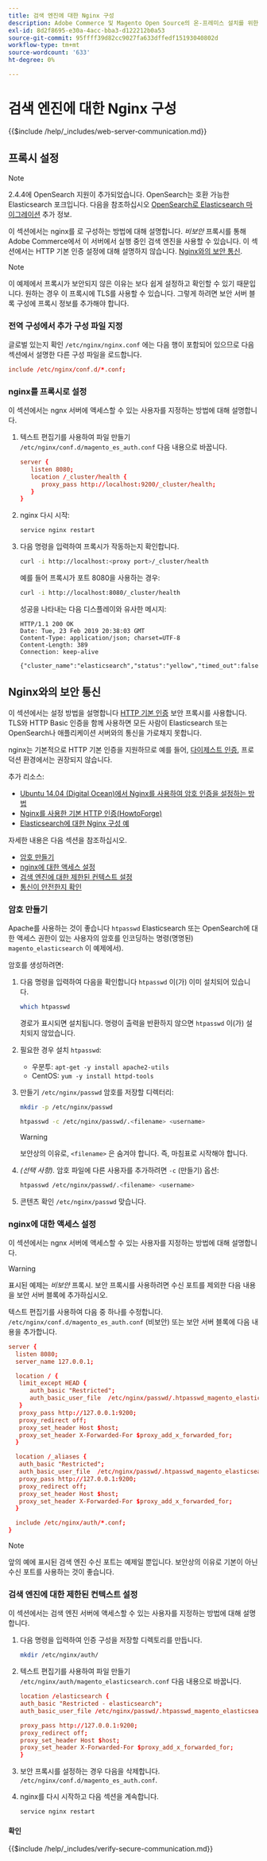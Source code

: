 ```yaml
---
title: 검색 엔진에 대한 Nginx 구성
description: Adobe Commerce 및 Magento Open Source의 온-프레미스 설치를 위한 Nginx 웹 서버를 사용하여 검색 엔진을 구성하려면 다음 단계를 따르십시오.
exl-id: 8d2f8695-e30a-4acc-bba3-d122212b0a53
source-git-commit: 95ffff39d82cc9027fa633dffedf15193040802d
workflow-type: tm+mt
source-wordcount: '633'
ht-degree: 0%

---
```


# 검색 엔진에 대한 Nginx 구성

{{$include /help/_includes/web-server-communication.md}}

## 프록시 설정

>[!NOTE]
>
>2.4.4에 OpenSearch 지원이 추가되었습니다. OpenSearch는 호환 가능한 Elasticsearch 포크입니다. 다음을 참조하십시오 [OpenSearch로 Elasticsearch 마이그레이션](../../../upgrade/prepare/opensearch-migration.md) 추가 정보.

이 섹션에서는 nginx를 로 구성하는 방법에 대해 설명합니다. *비보안* 프록시를 통해 Adobe Commerce에서 이 서버에서 실행 중인 검색 엔진을 사용할 수 있습니다. 이 섹션에서는 HTTP 기본 인증 설정에 대해 설명하지 않습니다. [Nginx와의 보안 통신](#secure-communication-with-nginx).

>[!NOTE]
>
>이 예제에서 프록시가 보안되지 않은 이유는 보다 쉽게 설정하고 확인할 수 있기 때문입니다. 원하는 경우 이 프록시에 TLS를 사용할 수 있습니다. 그렇게 하려면 보안 서버 블록 구성에 프록시 정보를 추가해야 합니다.

### 전역 구성에서 추가 구성 파일 지정

글로벌 있는지 확인 `/etc/nginx/nginx.conf` 에는 다음 행이 포함되어 있으므로 다음 섹션에서 설명한 다른 구성 파일을 로드합니다.

```conf
include /etc/nginx/conf.d/*.conf;
```

### nginx를 프록시로 설정

이 섹션에서는 ngnx 서버에 액세스할 수 있는 사용자를 지정하는 방법에 대해 설명합니다.

1. 텍스트 편집기를 사용하여 파일 만들기 `/etc/nginx/conf.d/magento_es_auth.conf` 다음 내용으로 바꿉니다.

   ```conf
   server {
      listen 8080;
      location /_cluster/health {
         proxy_pass http://localhost:9200/_cluster/health;
      }
   }
   ```

1. nginx 다시 시작:

   ```bash
   service nginx restart
   ```

1. 다음 명령을 입력하여 프록시가 작동하는지 확인합니다.

   ```bash
   curl -i http://localhost:<proxy port>/_cluster/health
   ```

   예를 들어 프록시가 포트 8080을 사용하는 경우:

   ```bash
   curl -i http://localhost:8080/_cluster/health
   ```

   성공을 나타내는 다음 디스플레이와 유사한 메시지:

   ```terminal
   HTTP/1.1 200 OK
   Date: Tue, 23 Feb 2019 20:38:03 GMT
   Content-Type: application/json; charset=UTF-8
   Content-Length: 389
   Connection: keep-alive
   
   {"cluster_name":"elasticsearch","status":"yellow","timed_out":false,"number_of_nodes":1,"number_of_data_nodes":1,"active_primary_shards":5,"active_shards":5,"relocating_shards":0,"initializing_shards":0,"unassigned_shards":5,"delayed_unassigned_shards":0,"number_of_pending_tasks":0,"number_of_in_flight_fetch":0,"task_max_waiting_in_queue_millis":0,"active_shards_percent_as_number":50.0}
   ```

## Nginx와의 보안 통신

이 섹션에서는 설정 방법을 설명합니다 [HTTP 기본 인증](https://nginx.org/en/docs/http/ngx_http_auth_basic_module.html) 보안 프록시를 사용합니다. TLS와 HTTP Basic 인증을 함께 사용하면 모든 사람이 Elasticsearch 또는 OpenSearch나 애플리케이션 서버와의 통신을 가로채지 못합니다.

nginx는 기본적으로 HTTP 기본 인증을 지원하므로 예를 들어, [다이제스트 인증](https://www.nginx.com/resources/wiki/modules/auth_digest/), 프로덕션 환경에서는 권장되지 않습니다.

추가 리소스:

* [Ubuntu 14.04 (Digital Ocean)에서 Nginx를 사용하여 암호 인증을 설정하는 방법](https://www.digitalocean.com/community/tutorials/how-to-set-up-password-authentication-with-nginx-on-ubuntu-14-04)
* [Nginx를 사용한 기본 HTTP 인증(HowtoForge)](https://www.howtoforge.com/basic-http-authentication-with-nginx)
* [Elasticsearch에 대한 Nginx 구성 예](https://gist.github.com/karmi/b0a9b4c111ed3023a52d)

자세한 내용은 다음 섹션을 참조하십시오.

* [암호 만들기](#create-a-password)
* [nginx에 대한 액세스 설정](#set-up-access-to-nginx)
* [검색 엔진에 대한 제한된 컨텍스트 설정](#set-up-a-restricted-context-for-the-search-engine)
* [통신이 안전한지 확인](#secure-communication-with-nginx)

### 암호 만들기

Apache를 사용하는 것이 좋습니다 `htpasswd` Elasticsearch 또는 OpenSearch에 대한 액세스 권한이 있는 사용자의 암호를 인코딩하는 명령(명명된) `magento_elasticsearch` 이 예제에서).

암호를 생성하려면:

1. 다음 명령을 입력하여 다음을 확인합니다 `htpasswd` 이(가) 이미 설치되어 있습니다.

   ```bash
   which htpasswd
   ```

   경로가 표시되면 설치됩니다. 명령이 출력을 반환하지 않으면 `htpasswd` 이(가) 설치되지 않았습니다.

1. 필요한 경우 설치 `htpasswd`:

   * 우분투: `apt-get -y install apache2-utils`
   * CentOS: `yum -y install httpd-tools`

1. 만들기 `/etc/nginx/passwd` 암호를 저장할 디렉터리:

   ```bash
   mkdir -p /etc/nginx/passwd
   ```

   ```bash
   htpasswd -c /etc/nginx/passwd/.<filename> <username>
   ```

   >[!WARNING]
   >
   >보안상의 이유로, `<filename>` 은 숨겨야 합니다. 즉, 마침표로 시작해야 합니다.

1. *(선택 사항).* 암호 파일에 다른 사용자를 추가하려면 `-c` (만들기) 옵션:

   ```bash
   htpasswd /etc/nginx/passwd/.<filename> <username>
   ```

1. 콘텐츠 확인 `/etc/nginx/passwd` 맞습니다.

### nginx에 대한 액세스 설정

이 섹션에서는 ngnx 서버에 액세스할 수 있는 사용자를 지정하는 방법에 대해 설명합니다.

>[!WARNING]
>
>표시된 예제는 *비보안* 프록시. 보안 프록시를 사용하려면 수신 포트를 제외한 다음 내용을 보안 서버 블록에 추가하십시오.

텍스트 편집기를 사용하여 다음 중 하나를 수정합니다. `/etc/nginx/conf.d/magento_es_auth.conf` (비보안) 또는 보안 서버 블록에 다음 내용을 추가합니다.

```conf
server {
  listen 8080;
  server_name 127.0.0.1;

  location / {
   limit_except HEAD {
      auth_basic "Restricted";
      auth_basic_user_file  /etc/nginx/passwd/.htpasswd_magento_elasticsearch;
   }
   proxy_pass http://127.0.0.1:9200;
   proxy_redirect off;
   proxy_set_header Host $host;
   proxy_set_header X-Forwarded-For $proxy_add_x_forwarded_for;
  }

  location /_aliases {
   auth_basic "Restricted";
   auth_basic_user_file  /etc/nginx/passwd/.htpasswd_magento_elasticsearch;
   proxy_pass http://127.0.0.1:9200;
   proxy_redirect off;
   proxy_set_header Host $host;
   proxy_set_header X-Forwarded-For $proxy_add_x_forwarded_for;
  }

  include /etc/nginx/auth/*.conf;
}
```

>[!NOTE]
>
>앞의 예에 표시된 검색 엔진 수신 포트는 예제일 뿐입니다. 보안상의 이유로 기본이 아닌 수신 포트를 사용하는 것이 좋습니다.

### 검색 엔진에 대한 제한된 컨텍스트 설정

이 섹션에서는 검색 엔진 서버에 액세스할 수 있는 사용자를 지정하는 방법에 대해 설명합니다.

1. 다음 명령을 입력하여 인증 구성을 저장할 디렉토리를 만듭니다.

   ```bash
   mkdir /etc/nginx/auth/
   ```

1. 텍스트 편집기를 사용하여 파일 만들기 `/etc/nginx/auth/magento_elasticsearch.conf` 다음 내용으로 바꿉니다.

   ```conf
   location /elasticsearch {
   auth_basic "Restricted - elasticsearch";
   auth_basic_user_file /etc/nginx/passwd/.htpasswd_magento_elasticsearch;
   
   proxy_pass http://127.0.0.1:9200;
   proxy_redirect off;
   proxy_set_header Host $host;
   proxy_set_header X-Forwarded-For $proxy_add_x_forwarded_for;
   }
   ```

1. 보안 프록시를 설정하는 경우 다음을 삭제합니다. `/etc/nginx/conf.d/magento_es_auth.conf`.
1. nginx를 다시 시작하고 다음 섹션을 계속합니다.

   ```bash
   service nginx restart
   ```

#### 확인

{{$include /help/_includes/verify-secure-communication.md}}
